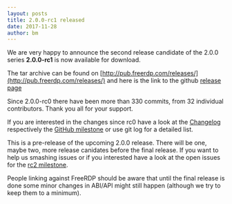 ```yaml
---
layout: posts
title: 2.0.0-rc1 released
date: 2017-11-28
author: bm
---
```


We are very happy to announce the second release candidate of the 2.0.0 series **2.0.0-rc1** is now available for download.

The tar archive can be found on [http://pub.freerdp.com/releases/](http://pub.freerdp.com/releases/) and
here is the link to the github [release page](https://github.com/FreeRDP/FreeRDP/releases/tag/2.0.0-rc1)

Since 2.0.0-rc0 there have been more than 330 commits, from 32 individual contributors. Thank you all for
your support.

If you are interested in the changes since rc0 have a look at the [Changelog](https://github.com/FreeRDP/FreeRDP/blob/2.0.0-rc1/ChangeLog)
respectively the [GitHub milestone](https://github.com/FreeRDP/FreeRDP/milestone/7) or use git log for a detailed list.

This is a pre-release of the upcoming 2.0.0 release. There will be one, maybe two, more release
canidates before the final release.
If you want to help us smashing issues or if you interested have a look at the open issues for the
[rc2 milestone](https://github.com/FreeRDP/FreeRDP/milestone/8).

People linking against FreeRDP should be aware that until the final release is done some minor changes in
ABI/API might still happen (although we try to keep them to a minimum).
